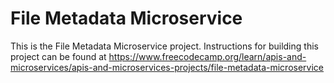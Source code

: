 # File Metadata Microservice

This is the File Metadata Microservice project. Instructions for building this project can be found at https://www.freecodecamp.org/learn/apis-and-microservices/apis-and-microservices-projects/file-metadata-microservice
